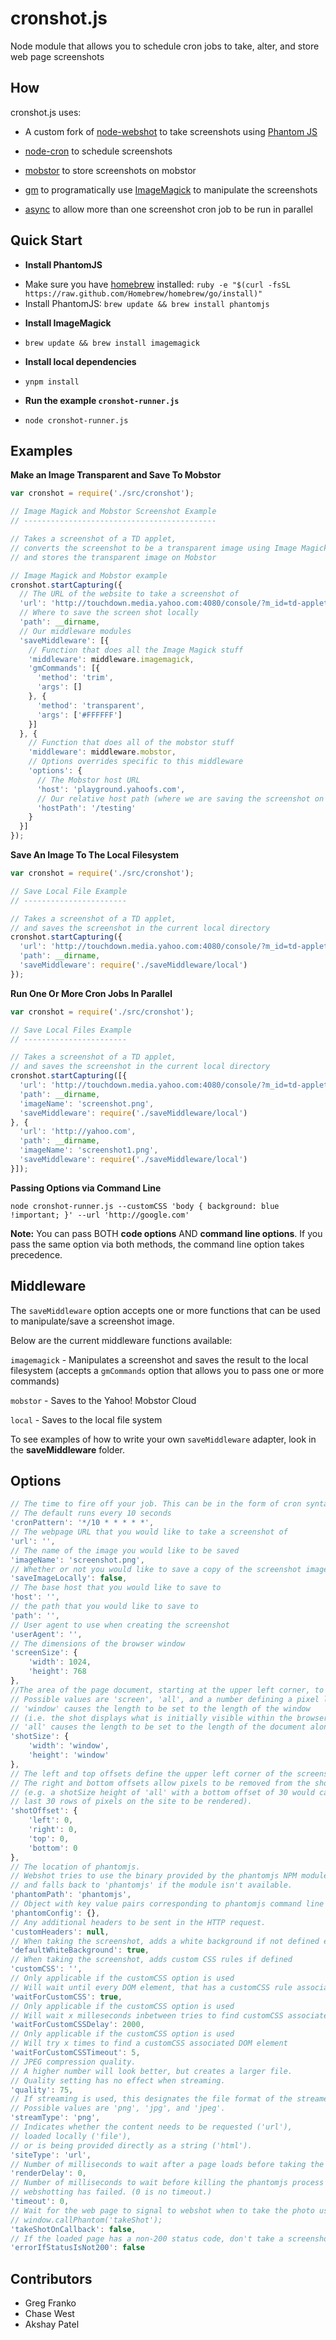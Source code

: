 cronshot.js
===========

Node module that allows you to schedule cron jobs to take, alter, and store web page screenshots

## How

cronshot.js uses:

- A custom fork of [node-webshot](https://github.com/brenden/node-webshot) to take screenshots using [Phantom JS](https://github.com/ariya/phantomjs)

- [node-cron](https://github.com/ncb000gt/node-cron) to schedule screenshots

- [mobstor](http://devel.corp.yahoo.com/ynodejs/mobstor/Client.html) to store screenshots on mobstor

- [gm](https://github.com/aheckmann/gm) to programatically use [ImageMagick](http://www.imagemagick.org/) to manipulate the screenshots

- [async](https://github.com/caolan/async) to allow more than one screenshot cron job to be run in parallel


## Quick Start

* **Install PhantomJS**
 - Make sure you have [homebrew](http://brew.sh/) installed: `ruby -e "$(curl -fsSL https://raw.github.com/Homebrew/homebrew/go/install)"`
 - Install PhantomJS: `brew update && brew install phantomjs`

* **Install ImageMagick**

 - `brew update && brew install imagemagick`


* **Install local dependencies**
 - `ynpm install`


* **Run the example `cronshot-runner.js`**
 - `node cronshot-runner.js`


## Examples

**Make an Image Transparent and Save To Mobstor**

```javascript
var cronshot = require('./src/cronshot');

// Image Magick and Mobstor Screenshot Example
// -------------------------------------------

// Takes a screenshot of a TD applet,
// converts the screenshot to be a transparent image using Image Magick,
// and stores the transparent image on Mobstor

// Image Magick and Mobstor example
cronshot.startCapturing({
  // The URL of the website to take a screenshot of
  'url': 'http://touchdown.media.yahoo.com:4080/console/?m_id=td-applet-scores',
  // Where to save the screen shot locally
  'path': __dirname,
  // Our middleware modules
  'saveMiddleware': [{
    // Function that does all the Image Magick stuff
    'middleware': middleware.imagemagick,
    'gmCommands': [{
      'method': 'trim',
      'args': []
    }, {
      'method': 'transparent',
      'args': ['#FFFFFF']
    }]
  }, {
    // Function that does all of the mobstor stuff
    'middleware': middleware.mobstor,
    // Options overrides specific to this middleware
    'options': {
      // The Mobstor host URL
      'host': 'playground.yahoofs.com',
      // Our relative host path (where we are saving the screenshot on playground.yahoofs.com)
      'hostPath': '/testing'
    }
  }]
});
```

**Save An Image To The Local Filesystem**

```javascript
var cronshot = require('./src/cronshot');

// Save Local File Example
// -----------------------

// Takes a screenshot of a TD applet,
// and saves the screenshot in the current local directory
cronshot.startCapturing({
  'url': 'http://touchdown.media.yahoo.com:4080/console/?m_id=td-applet-scores',
  'path': __dirname,
  'saveMiddleware': require('./saveMiddleware/local')
});
```

**Run One Or More Cron Jobs In Parallel**

```javascript
var cronshot = require('./src/cronshot');

// Save Local Files Example
// -----------------------

// Takes a screenshot of a TD applet,
// and saves the screenshot in the current local directory
cronshot.startCapturing([{
  'url': 'http://touchdown.media.yahoo.com:4080/console/?m_id=td-applet-scores',
  'path': __dirname,
  'imageName': 'screenshot.png',
  'saveMiddleware': require('./saveMiddleware/local')
}, {
  'url': 'http://yahoo.com',
  'path': __dirname,
  'imageName': 'screenshot1.png',
  'saveMiddleware': require('./saveMiddleware/local')
}]);
```

**Passing Options via Command Line**

`node cronshot-runner.js --customCSS 'body { background: blue !important; }' --url 'http://google.com'`

**Note:** You can pass BOTH **code options** AND **command line options**. If you pass the same option via both methods, the command line option takes precedence.

## Middleware

The `saveMiddleware` option accepts one or more functions that can be used to manipulate/save a screenshot image.

Below are the current middleware functions available:

`imagemagick` - Manipulates a screenshot and saves the result to the local filesystem (accepts a `gmCommands` option that allows you to pass one or more commands)

`mobstor` - Saves to the Yahoo! Mobstor Cloud

`local` - Saves to the local file system

To see examples of how to write your own `saveMiddleware` adapter, look in the **saveMiddleware** folder.

## Options

```javascript
// The time to fire off your job. This can be in the form of cron syntax or a JS Date object.
// The default runs every 10 seconds
'cronPattern': '*/10 * * * * *',
// The webpage URL that you would like to take a screenshot of
'url': '',
// The name of the image you would like to be saved
'imageName': 'screenshot.png',
// Whether or not you would like to save a copy of the screenshot image locally
'saveImageLocally': false,
// The base host that you would like to save to
'host': '',
// the path that you would like to save to
'path': '',
// User agent to use when creating the screenshot
'userAgent': '',
// The dimensions of the browser window
'screenSize': {
	'width': 1024,
	'height': 768
},
//The area of the page document, starting at the upper left corner, to render.
// Possible values are 'screen', 'all', and a number defining a pixel length.
// 'window' causes the length to be set to the length of the window
// (i.e. the shot displays what is initially visible within the browser window). 
// 'all' causes the length to be set to the length of the document along the given dimension.
'shotSize': {
	'width': 'window',
	'height': 'window'
},
// The left and top offsets define the upper left corner of the screenshot rectangle.
// The right and bottom offsets allow pixels to be removed from the shotSize dimensions
// (e.g. a shotSize height of 'all' with a bottom offset of 30 would cause all but the
// last 30 rows of pixels on the site to be rendered).
'shotOffset': {
	'left': 0,
	'right': 0,
	'top': 0,
	'bottom': 0
},
// The location of phantomjs.
// Webshot tries to use the binary provided by the phantomjs NPM module,
// and falls back to 'phantomjs' if the module isn't available.
'phantomPath': 'phantomjs',
// Object with key value pairs corresponding to phantomjs command line options.
'phantomConfig': {},
// Any additional headers to be sent in the HTTP request.
'customHeaders': null,
// When taking the screenshot, adds a white background if not defined elsewhere
'defaultWhiteBackground': true,
// When taking the screenshot, adds custom CSS rules if defined
'customCSS': '',
// Only applicable if the customCSS option is used
// Will wait until every DOM element, that has a customCSS rule associated with it, is on the page
'waitForCustomCSS': true,
// Only applicable if the customCSS option is used
// Will wait x milleseconds inbetween tries to find customCSS associated DOM elements
'waitForCustomCSSDelay': 2000,
// Only applicable if the customCSS option is used
// Will try x times to find a customCSS associated DOM element
'waitForCustomCSSTimeout': 5,
// JPEG compression quality.
// A higher number will look better, but creates a larger file.
// Quality setting has no effect when streaming.
'quality': 75,
// If streaming is used, this designates the file format of the streamed rendering.
// Possible values are 'png', 'jpg', and 'jpeg'.
'streamType': 'png',
// Indicates whether the content needs to be requested ('url'),
// loaded locally ('file'),
// or is being provided directly as a string ('html').
'siteType': 'url',
// Number of milliseconds to wait after a page loads before taking the screenshot.
'renderDelay': 0,
// Number of milliseconds to wait before killing the phantomjs process and assuming
// webshotting has failed. (0 is no timeout.)
'timeout': 0,
// Wait for the web page to signal to webshot when to take the photo using
// window.callPhantom('takeShot');
'takeShotOnCallback': false,
// If the loaded page has a non-200 status code, don't take a screenshot, cause an error instead.
'errorIfStatusIsNot200': false
```

## Contributors

- Greg Franko
- Chase West
- Akshay Patel
